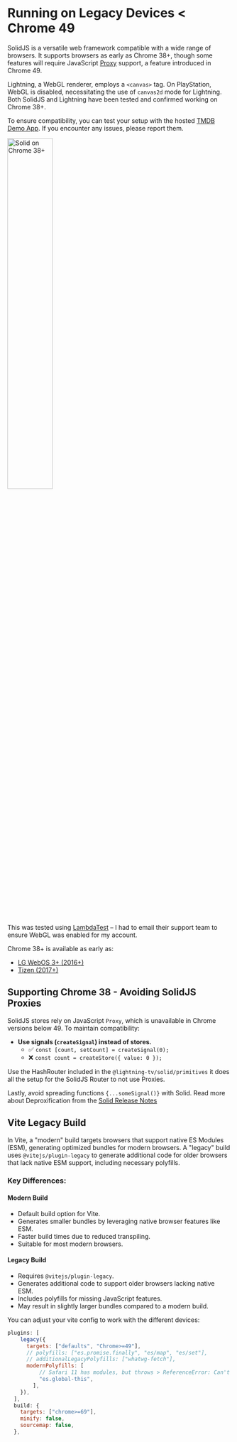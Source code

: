 # Running on Legacy Devices < Chrome 49

SolidJS is a versatile web framework compatible with a wide range of browsers. It supports browsers as early as Chrome 38+, though some features will require JavaScript [Proxy](https://developer.mozilla.org/en-US/docs/Web/JavaScript/Reference/Global_Objects/Proxy) support, a feature introduced in Chrome 49.

Lightning, a WebGL renderer, employs a `<canvas>` tag. On PlayStation, WebGL is disabled, necessitating the use of `canvas2d` mode for Lightning. Both SolidJS and Lightning have been tested and confirmed working on Chrome 38+.

To ensure compatibility, you can test your setup with the hosted [TMDB Demo App](https://lightning-tv.github.io/solid-demo-app/). If you encounter any issues, please report them.

<img src="images/Chrome38.jpeg" alt="Solid on Chrome 38+" style="width: 45%;">

This was tested using [LambdaTest](https://www.lambdatest.com/) – I had to email their support team to ensure WebGL was enabled for my account.

Chrome 38+ is available as early as:

- [LG WebOS 3+ (2016+)](https://webostv.developer.lge.com/develop/specifications/web-api-and-web-engine)
- [Tizen (2017+)](https://developer.samsung.com/smarttv/develop/specifications/web-engine-specifications.html)

## Supporting Chrome 38 - Avoiding SolidJS Proxies

SolidJS stores rely on JavaScript `Proxy`, which is unavailable in Chrome versions below 49. To maintain compatibility:

- **Use signals (`createSignal`) instead of stores.**
  - ✅ `const [count, setCount] = createSignal(0);`
  - ❌ `const count = createStore({ value: 0 });`

Use the HashRouter included in the `@lightning-tv/solid/primitives` it does all the setup for the SolidJS Router to not use Proxies.

Lastly, avoid spreading functions `{...someSignal()}` with Solid. Read more about Deproxification from the [Solid Release Notes](https://github.com/solidjs/solid/releases/tag/v1.6.0)

## Vite Legacy Build

In Vite, a "modern" build targets browsers that support native ES Modules (ESM), generating optimized bundles for modern browsers. A "legacy" build uses `@vitejs/plugin-legacy` to generate additional code for older browsers that lack native ESM support, including necessary polyfills.

### Key Differences:

#### Modern Build

- Default build option for Vite.
- Generates smaller bundles by leveraging native browser features like ESM.
- Faster build times due to reduced transpiling.
- Suitable for most modern browsers.

#### Legacy Build

- Requires `@vitejs/plugin-legacy`.
- Generates additional code to support older browsers lacking native ESM.
- Includes polyfills for missing JavaScript features.
- May result in slightly larger bundles compared to a modern build.

You can adjust your vite config to work with the different devices:

```js
plugins: [
    legacy({
      targets: ["defaults", "Chrome>=49"],
      // polyfills: ["es.promise.finally", "es/map", "es/set"],
      // additionalLegacyPolyfills: ["whatwg-fetch"],
      modernPolyfills: [
          // Safari 11 has modules, but throws > ReferenceError: Can't find variable: globalThis
          "es.global-this",
        ],
    }),
  ],
  build: {
    targets: ["chrome>=69"],
    minify: false,
    sourcemap: false,
  },
```
